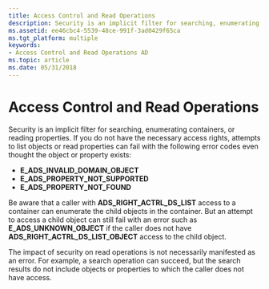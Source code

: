 ```yaml
---
title: Access Control and Read Operations
description: Security is an implicit filter for searching, enumerating containers, or reading properties.
ms.assetid: ee46cbc4-5539-48ce-991f-3ad0429f65ca
ms.tgt_platform: multiple
keywords:
- Access Control and Read Operations AD
ms.topic: article
ms.date: 05/31/2018
---
```


# Access Control and Read Operations

Security is an implicit filter for searching, enumerating containers, or reading properties. If you do not have the necessary access rights, attempts to list objects or read properties can fail with the following error codes even thought the object or property exists:

-   **E\_ADS\_INVALID\_DOMAIN\_OBJECT**
-   **E\_ADS\_PROPERTY\_NOT\_SUPPORTED**
-   **E\_ADS\_PROPERTY\_NOT\_FOUND**

Be aware that a caller with **ADS\_RIGHT\_ACTRL\_DS\_LIST** access to a container can enumerate the child objects in the container. But an attempt to access a child object can still fail with an error such as **E\_ADS\_UNKNOWN\_OBJECT** if the caller does not have **ADS\_RIGHT\_ACTRL\_DS\_LIST\_OBJECT** access to the child object.

The impact of security on read operations is not necessarily manifested as an error. For example, a search operation can succeed, but the search results do not include objects or properties to which the caller does not have access.

 

 




